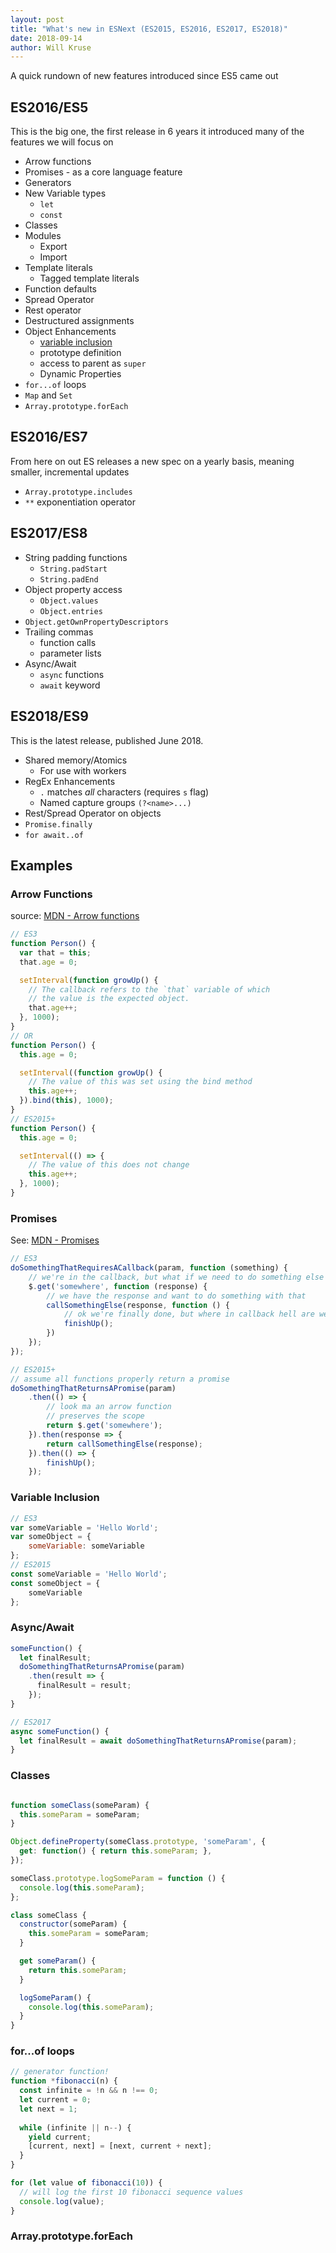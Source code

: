 ```yaml
---
layout: post
title: "What's new in ESNext (ES2015, ES2016, ES2017, ES2018)"
date: 2018-09-14
author: Will Kruse
---
```

A quick rundown of new features introduced since ES5 came out

## ES2016/ES5 ##

This is the big one, the first release in 6 years it introduced many of the features we will focus on

- Arrow functions
- Promises - as a core language feature
- Generators
- New Variable types
  - `let`
  - `const`
- Classes
- Modules
  - Export
  - Import
- Template literals
  - Tagged template literals
- Function defaults
- Spread Operator
- Rest operator
- Destructured assignments
- Object Enhancements
  - [variable inclusion](#variable-inclusion)
  - prototype definition
  - access to parent as `super`
  - Dynamic Properties
- `for...of` loops
- `Map` and `Set`
- `Array.prototype.forEach`

## ES2016/ES7 ##

From here on out ES releases a new spec on a yearly basis, meaning smaller, incremental updates

- `Array.prototype.includes`
- `**` exponentiation operator

## ES2017/ES8 ##

- String padding functions
  - `String.padStart`
  - `String.padEnd`
- Object property access
  - `Object.values`
  - `Object.entries`
- `Object.getOwnPropertyDescriptors`
- Trailing commas
  - function calls
  - parameter lists
- Async/Await
  - `async` functions
  - `await` keyword

## ES2018/ES9 ##

This is the latest release, published June 2018.

- Shared memory/Atomics
  - For use with workers
- RegEx Enhancements
  - `.` matches _all_ characters (requires `s` flag)
  - Named capture groups `(?<name>...)`
- Rest/Spread Operator on objects
- `Promise.finally`
- `for await..of`

## Examples ##

### <a href="arrow-functions"></a> Arrow Functions ###

source: [MDN - Arrow functions](https://developer.mozilla.org/en-US/docs/Web/JavaScript/Reference/Functions/Arrow_functions)

```js
// ES3
function Person() {
  var that = this;
  that.age = 0;

  setInterval(function growUp() {
    // The callback refers to the `that` variable of which
    // the value is the expected object.
    that.age++;
  }, 1000);
}
// OR
function Person() {
  this.age = 0;

  setInterval((function growUp() {
    // The value of this was set using the bind method
    this.age++;
  }).bind(this), 1000);
}
// ES2015+
function Person() {
  this.age = 0;

  setInterval(() => {
    // The value of this does not change
    this.age++;
  }, 1000);
}
```

### <a href="promises"></a> Promises ###

See: [MDN - Promises](https://developer.mozilla.org/en-US/docs/Web/JavaScript/Reference/Global_Objects/Promise)

```js
// ES3
doSomethingThatRequiresACallback(param, function (something) {
    // we're in the callback, but what if we need to do something else that needs a callback...
    $.get('somewhere', function (response) {
        // we have the response and want to do something with that
        callSomethingElse(response, function () {
            // ok we're finally done, but where in callback hell are we?
            finishUp();
        })
    });
});

// ES2015+
// assume all functions properly return a promise
doSomethingThatReturnsAPromise(param)
    .then(() => {
        // look ma an arrow function
        // preserves the scope
        return $.get('somewhere');
    }).then(response => {
        return callSomethingElse(response);
    }).then(() => {
        finishUp();
    });
```

### <a href="variable-inclusion"></a> Variable Inclusion ###

```js
// ES3
var someVariable = 'Hello World';
var someObject = {
    someVariable: someVariable
};
// ES2015
const someVariable = 'Hello World';
const someObject = {
    someVariable
};
```

### Async/Await ###

```js
someFunction() {
  let finalResult;
  doSomethingThatReturnsAPromise(param)
    .then(result => {
      finalResult = result;
    });
}

// ES2017
async someFunction() {
  let finalResult = await doSomethingThatReturnsAPromise(param);
}
```

### Classes ###

```js

function someClass(someParam) {
  this.someParam = someParam;
}

Object.defineProperty(someClass.prototype, 'someParam', {
  get: function() { return this.someParam; },
});

someClass.prototype.logSomeParam = function () {
  console.log(this.someParam);
};

class someClass {
  constructor(someParam) {
    this.someParam = someParam;
  }

  get someParam() {
    return this.someParam;
  }

  logSomeParam() {
    console.log(this.someParam);
  }
}
```

### for...of loops ###

```js
// generator function!
function *fibonacci(n) {
  const infinite = !n && n !== 0;
  let current = 0;
  let next = 1;
  
  while (infinite || n--) {
    yield current;
    [current, next] = [next, current + next];
  }
}

for (let value of fibonacci(10)) {
  // will log the first 10 fibonacci sequence values
  console.log(value);
}
```

### Array.prototype.forEach ###

```js
```